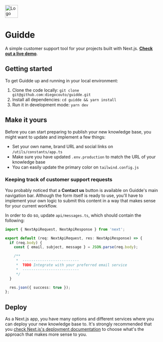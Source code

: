 <img src="https://user-images.githubusercontent.com/1069623/151549854-55cc743d-cf89-4ce2-b781-452efbe1ff9d.svg" alt="Logo" height="42" />

# Guidde

A simple customer support tool for your projects built with Next.js. **[Check out a live demo](https://guidde.vercel.app/)**.

## Getting started

To get Guidde up and running in your local environment:

1. Clone the code locally: `git clone git@github.com:diegocouto/guidde.git`
2. Install all dependencies: `cd guidde && yarn install`
3. Run it in development mode: `yarn dev`

## Make it yours

Before you can start preparing to publish your new knowledge base, you might want to update and implement a few things:

- Set your own name, brand URL and social links on `/utils/constants/app.ts`
- Make sure you have updated `.env.production` to match the URL of your knowledge base
- You can easily update the primary color on `tailwind.config.js`

### Keeping track of customer support requests

You probably noticed that a **Contact us** button is available on Guidde's main navigation bar. Although the form itself is ready to use, you'll have to implement your own logic to submit this content in a way that makes sense for your current workflow.

In order to do so, update `api/messages.ts`, which should contain the following:

```typescript
import { NextApiRequest, NextApiResponse } from 'next';

export default (req: NextApiRequest, res: NextApiResponse) => {
  if (req.body) {
    const { email, subject, message } = JSON.parse(req.body);

    /**
     *  --------------------------
     *  TODO Integrate with your preferred email service
     *  --------------------------
     */
  }

  res.json({ success: true });
};
```

## Deploy

As a Next.js app, you have many options and different services where you can deploy your new knowledge base to. It's strongly recommended that you [check Next.js's deployment documentation](https://nextjs.org/docs/deployment) to choose what's the approach that makes more sense to you.
